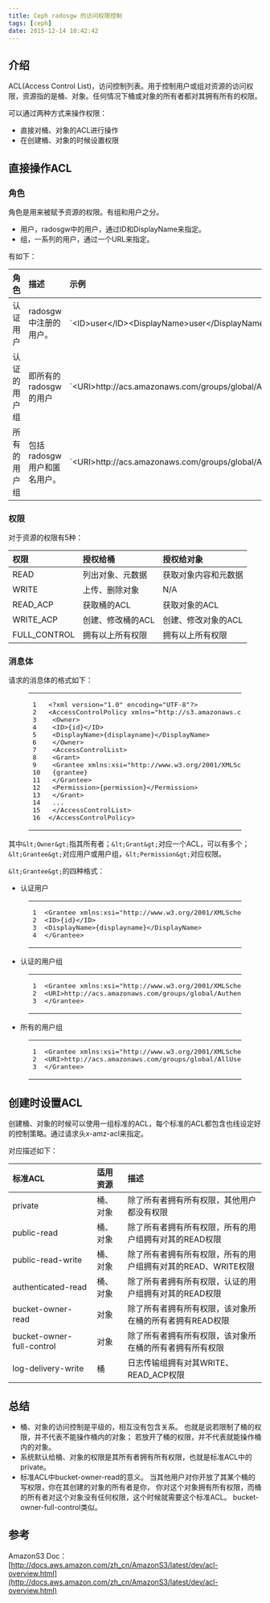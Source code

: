 ```yaml
---
title: Ceph radosgw 的访问权限控制
tags: [ceph]
date: 2015-12-14 10:42:42
---
```


## [](https://ly798.github.io/2015/12/14/Ceph-radosgw-%E7%9A%84%E8%AE%BF%E9%97%AE%E6%9D%83%E9%99%90%E6%8E%A7%E5%88%B6/#u4ECB_u7ECD "介绍")介绍

ACL(Access Control List)，访问控制列表。用于控制用户或组对资源的访问权限，资源指的是桶、对象。任何情况下桶或对象的所有者都对其拥有所有的权限。 
 <!-- more --> 

可以通过两种方式来操作权限：

*   直接对桶、对象的ACL进行操作
*   在创建桶、对象的时候设置权限 

## [](https://ly798.github.io/2015/12/14/Ceph-radosgw-%E7%9A%84%E8%AE%BF%E9%97%AE%E6%9D%83%E9%99%90%E6%8E%A7%E5%88%B6/#u76F4_u63A5_u64CD_u4F5CACL "直接操作ACL")直接操作ACL

### [](https://ly798.github.io/2015/12/14/Ceph-radosgw-%E7%9A%84%E8%AE%BF%E9%97%AE%E6%9D%83%E9%99%90%E6%8E%A7%E5%88%B6/#u89D2_u8272 "角色")角色

角色是用来被赋予资源的权限。有组和用户之分。

*   用户，radosgw中的用户，通过ID和DisplayName来指定。
*   组，一系列的用户，通过一个URL来指定。 

有如下：
 <table> <thead> <tr> <th style="text-align:left">角色</th> <th style="text-align:left">描述</th> <th style="text-align:left">示例</th> </tr> </thead> <tbody> <tr> <td style="text-align:left">认证用户</td> <td style="text-align:left">radosgw中注册的用户。</td> <td style="text-align:left">`&lt;ID&gt;user&lt;/ID&gt;&lt;DisplayName&gt;user&lt;/DisplayName&gt;`</td> </tr> <tr> <td style="text-align:left">认证的用户组</td> <td style="text-align:left">即所有的radosgw的用户</td> <td style="text-align:left">`&lt;URI&gt;http://acs.amazonaws.com/groups/global/AuthenticatedUsers&lt;/URI&gt;`</td> </tr> <tr> <td style="text-align:left">所有的用户组</td> <td style="text-align:left">包括radosgw用户和匿名用户。</td> <td style="text-align:left">`&lt;URI&gt;http://acs.amazonaws.com/groups/global/AllUsers&lt;/URI&gt;`</td> </tr> </tbody> </table> 

### [](https://ly798.github.io/2015/12/14/Ceph-radosgw-%E7%9A%84%E8%AE%BF%E9%97%AE%E6%9D%83%E9%99%90%E6%8E%A7%E5%88%B6/#u6743_u9650 "权限")权限

对于资源的权限有5种：
 <table> <thead> <tr> <th style="text-align:left">权限</th> <th style="text-align:left">授权给桶</th> <th style="text-align:left">授权给对象</th> </tr> </thead> <tbody> <tr> <td style="text-align:left">READ</td> <td style="text-align:left">列出对象、元数据</td> <td style="text-align:left">获取对象内容和元数据</td> </tr> <tr> <td style="text-align:left">WRITE</td> <td style="text-align:left">上传、删除对象</td> <td style="text-align:left">N/A</td> </tr> <tr> <td style="text-align:left">READ_ACP</td> <td style="text-align:left">获取桶的ACL</td> <td style="text-align:left">获取对象的ACL</td> </tr> <tr> <td style="text-align:left">WRITE_ACP</td> <td style="text-align:left">创建、修改桶的ACL</td> <td style="text-align:left">创建、修改对象的ACL</td> </tr> <tr> <td style="text-align:left">FULL_CONTROL</td> <td style="text-align:left">拥有以上所有权限</td> <td style="text-align:left">拥有以上所有权限</td> </tr> </tbody> </table> 

### [](https://ly798.github.io/2015/12/14/Ceph-radosgw-%E7%9A%84%E8%AE%BF%E9%97%AE%E6%9D%83%E9%99%90%E6%8E%A7%E5%88%B6/#u6D88_u606F_u4F53 "消息体")消息体

请求的消息体的格式如下：
 <figure class="highlight xml"><table><tr><td class="gutter"><pre><span class="line">1</span>
<span class="line">2</span>
<span class="line">3</span>
<span class="line">4</span>
<span class="line">5</span>
<span class="line">6</span>
<span class="line">7</span>
<span class="line">8</span>
<span class="line">9</span>
<span class="line">10</span>
<span class="line">11</span>
<span class="line">12</span>
<span class="line">13</span>
<span class="line">14</span>
<span class="line">15</span>
<span class="line">16</span>
</pre></td><td class="code"><pre><span class="line"><span class="pi">&lt;?xml version="1.0" encoding="UTF-8"?&gt;</span></span>
<span class="line"><span class="tag">&lt;<span class="title">AccessControlPolicy</span> <span class="attribute">xmlns</span>=<span class="value">"http://s3.amazonaws.com/doc/2006-03-01/"</span>&gt;</span></span>
<span class="line"> <span class="tag">&lt;<span class="title">Owner</span>&gt;</span></span>
<span class="line"> <span class="tag">&lt;<span class="title">ID</span>&gt;</span>&#123;id&#125;<span class="tag">&lt;/<span class="title">ID</span>&gt;</span></span>
<span class="line"> <span class="tag">&lt;<span class="title">DisplayName</span>&gt;</span>&#123;displayname&#125;<span class="tag">&lt;/<span class="title">DisplayName</span>&gt;</span></span>
<span class="line"> <span class="tag">&lt;/<span class="title">Owner</span>&gt;</span></span>
<span class="line"> <span class="tag">&lt;<span class="title">AccessControlList</span>&gt;</span></span>
<span class="line"> <span class="tag">&lt;<span class="title">Grant</span>&gt;</span></span>
<span class="line"> <span class="tag">&lt;<span class="title">Grantee</span> <span class="attribute">xmlns:xsi</span>=<span class="value">"http://www.w3.org/2001/XMLSchema-instance"</span> <span class="attribute">xsi:type</span>=<span class="value">"Canonical User"</span>&gt;</span></span>
<span class="line"> &#123;grantee&#125;</span>
<span class="line"> <span class="tag">&lt;/<span class="title">Grantee</span>&gt;</span></span>
<span class="line"> <span class="tag">&lt;<span class="title">Permission</span>&gt;</span>&#123;permission&#125;<span class="tag">&lt;/<span class="title">Permission</span>&gt;</span></span>
<span class="line"> <span class="tag">&lt;/<span class="title">Grant</span>&gt;</span></span>
<span class="line"> ...</span>
<span class="line"> <span class="tag">&lt;/<span class="title">AccessControlList</span>&gt;</span></span>
<span class="line"><span class="tag">&lt;/<span class="title">AccessControlPolicy</span>&gt;</span></span>
</pre></td></tr></table></figure> 

其中`&lt;Owner&gt;`指其所有者；`&lt;Grant&gt;`对应一个ACL，可以有多个；`&lt;Grantee&gt;`对应用户或用户组，`&lt;Permission&gt;`对应权限。

`&lt;Grantee&gt;`的四种格式：

*   认证用户
 <figure class="highlight xml"><table><tr><td class="gutter"><pre><span class="line">1</span>
<span class="line">2</span>
<span class="line">3</span>
<span class="line">4</span>
</pre></td><td class="code"><pre><span class="line"><span class="tag">&lt;<span class="title">Grantee</span> <span class="attribute">xmlns:xsi</span>=<span class="value">"http://www.w3.org/2001/XMLSchema-instance"</span> <span class="attribute">xsi:type</span>=<span class="value">"CanonicalUser"</span>&gt;</span></span>
<span class="line"><span class="tag">&lt;<span class="title">ID</span>&gt;</span>&#123;id&#125;<span class="tag">&lt;/<span class="title">ID</span>&gt;</span></span>
<span class="line"><span class="tag">&lt;<span class="title">DisplayName</span>&gt;</span>&#123;displayname&#125;<span class="tag">&lt;/<span class="title">DisplayName</span>&gt;</span></span>
<span class="line"><span class="tag">&lt;/<span class="title">Grantee</span>&gt;</span></span>
</pre></td></tr></table></figure> 

*   认证的用户组
 <figure class="highlight xml"><table><tr><td class="gutter"><pre><span class="line">1</span>
<span class="line">2</span>
<span class="line">3</span>
</pre></td><td class="code"><pre><span class="line"><span class="tag">&lt;<span class="title">Grantee</span> <span class="attribute">xmlns:xsi</span>=<span class="value">"http://www.w3.org/2001/XMLSchema-instance"</span> <span class="attribute">xsi:type</span>=<span class="value">"Group"</span>&gt;</span></span>
<span class="line"><span class="tag">&lt;<span class="title">URI</span>&gt;</span>http://acs.amazonaws.com/groups/global/AuthenticatedUsers<span class="tag">&lt;/<span class="title">URI</span>&gt;</span></span>
<span class="line"><span class="tag">&lt;/<span class="title">Grantee</span>&gt;</span></span>
</pre></td></tr></table></figure> 

*   所有的用户组
 <figure class="highlight xml"><table><tr><td class="gutter"><pre><span class="line">1</span>
<span class="line">2</span>
<span class="line">3</span>
</pre></td><td class="code"><pre><span class="line"><span class="tag">&lt;<span class="title">Grantee</span> <span class="attribute">xmlns:xsi</span>=<span class="value">"http://www.w3.org/2001/XMLSchema-instance"</span> <span class="attribute">xsi:type</span>=<span class="value">"Group"</span>&gt;</span></span>
<span class="line"><span class="tag">&lt;<span class="title">URI</span>&gt;</span>http://acs.amazonaws.com/groups/global/AllUsers<span class="tag">&lt;/<span class="title">URI</span>&gt;</span></span>
<span class="line"><span class="tag">&lt;/<span class="title">Grantee</span>&gt;</span></span>
</pre></td></tr></table></figure> 

## [](https://ly798.github.io/2015/12/14/Ceph-radosgw-%E7%9A%84%E8%AE%BF%E9%97%AE%E6%9D%83%E9%99%90%E6%8E%A7%E5%88%B6/#u521B_u5EFA_u65F6_u8BBE_u7F6EACL "创建时设置ACL")创建时设置ACL

创建桶、对象的时候可以使用一组标准的ACL，每个标准的ACL都包含也线设定好的控制策略。通过请求头x-amz-acl来指定。

对应描述如下：
 <table> <thead> <tr> <th style="text-align:left">标准ACL</th> <th style="text-align:left">适用资源</th> <th style="text-align:left">描述</th> </tr> </thead> <tbody> <tr> <td style="text-align:left">private</td> <td style="text-align:left">桶、对象</td> <td style="text-align:left">除了所有者拥有所有权限，其他用户都没有权限</td> </tr> <tr> <td style="text-align:left">public-read</td> <td style="text-align:left">桶、对象</td> <td style="text-align:left">除了所有者拥有所有权限，所有的用户组拥有对其的READ权限</td> </tr> <tr> <td style="text-align:left">public-read-write</td> <td style="text-align:left">桶、对象</td> <td style="text-align:left">除了所有者拥有所有权限，所有的用户组拥有对其的READ、WRITE权限</td> </tr> <tr> <td style="text-align:left">authenticated-read</td> <td style="text-align:left">桶、对象</td> <td style="text-align:left">除了所有者拥有所有权限，认证的用户组拥有对其的READ权限</td> </tr> <tr> <td style="text-align:left">bucket-owner-read</td> <td style="text-align:left">对象</td> <td style="text-align:left">除了所有者拥有所有权限，该对象所在桶的所有者拥有READ权限</td> </tr> <tr> <td style="text-align:left">bucket-owner-full-control</td> <td style="text-align:left">对象</td> <td style="text-align:left">除了所有者拥有所有权限，该对象所在桶的所有者拥有所有权限</td> </tr> <tr> <td style="text-align:left">log-delivery-write</td> <td style="text-align:left">桶</td> <td style="text-align:left">日志传输组拥有对其WRITE、READ_ACP权限</td> </tr> </tbody> </table> 

## [](https://ly798.github.io/2015/12/14/Ceph-radosgw-%E7%9A%84%E8%AE%BF%E9%97%AE%E6%9D%83%E9%99%90%E6%8E%A7%E5%88%B6/#u603B_u7ED3 "总结")总结

*   桶、对象的访问控制是平级的，相互没有包含关系。
也就是说若限制了桶的权限，并不代表不能操作桶内的对象；
若放开了桶的权限，并不代表就能操作桶内的对象。
*   系统默认给桶、对象的权限是其所有者拥有所有权限，也就是标准ACL中的private。
*   标准ACL中bucket-owner-read的意义。
当其他用户对你开放了其某个桶的写权限，你在其创建的对象的所有者是你，
你对这个对象拥有所有权限，而桶的所有者对这个对象没有任何权限，这个时候就需要这个标准ACL。
bucket-owner-full-control类似。 

## [](https://ly798.github.io/2015/12/14/Ceph-radosgw-%E7%9A%84%E8%AE%BF%E9%97%AE%E6%9D%83%E9%99%90%E6%8E%A7%E5%88%B6/#u53C2_u8003 "参考")参考

AmazonS3 Doc：[http://docs.aws.amazon.com/zh_cn/AmazonS3/latest/dev/acl-overview.html](http://docs.aws.amazon.com/zh_cn/AmazonS3/latest/dev/acl-overview.html)
